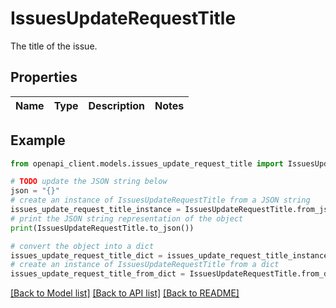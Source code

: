 # IssuesUpdateRequestTitle

The title of the issue.

## Properties

Name | Type | Description | Notes
------------ | ------------- | ------------- | -------------

## Example

```python
from openapi_client.models.issues_update_request_title import IssuesUpdateRequestTitle

# TODO update the JSON string below
json = "{}"
# create an instance of IssuesUpdateRequestTitle from a JSON string
issues_update_request_title_instance = IssuesUpdateRequestTitle.from_json(json)
# print the JSON string representation of the object
print(IssuesUpdateRequestTitle.to_json())

# convert the object into a dict
issues_update_request_title_dict = issues_update_request_title_instance.to_dict()
# create an instance of IssuesUpdateRequestTitle from a dict
issues_update_request_title_from_dict = IssuesUpdateRequestTitle.from_dict(issues_update_request_title_dict)
```
[[Back to Model list]](../README.md#documentation-for-models) [[Back to API list]](../README.md#documentation-for-api-endpoints) [[Back to README]](../README.md)


